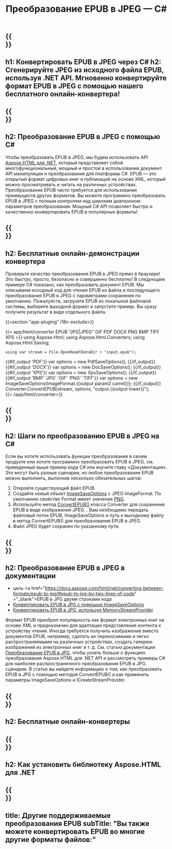 ﻿---
translation: true
template: /templates/_template-conversion-child.md
title: Преобразование EPUB в JPEG — C#
description: Пример кода C# для преобразования EPUB в JPEG. Легко используйте API преобразователя в ASP.NET или любом приложении .NET. Попробуйте онлайн-конвертер EPUB в JPEG бесплатно!
url: /net/conversion/epub-to-jpeg/
family: html
platformtag: net
feature: conversion
informat: EPUB
outformat: JPEG
otherformats: PDF DOCX XPS BMP GIF PNG TIFF
---

{{<section banner>}}
---
h1: Конвертировать EPUB в JPEG через C#
h2: Сгенерируйте JPEG из исходного файла EPUB, используя .NET API. Мгновенно конвертируйте формат EPUB в JPEG с помощью нашего бесплатного онлайн-конвертера!
---

{{<section overview>}}
---
h2: Преобразование EPUB в JPEG с помощью C#
---

Чтобы преобразовать EPUB в JPEG, мы будем использовать API [Aspose.HTML для .NET](https://products.aspose.com/html/net/), который представляет собой многофункциональный, мощный и простой в использовании документ. API манипуляции и преобразования для платформы C#. EPUB — это открытый формат цифровых книг и публикаций на основе XML, который можно просматривать и читать на различных устройствах. Преобразование EPUB часто требуется для использования преимуществ других форматов. Вы можете программно преобразовать EPUB в JPEG с полным контролем над широким диапазоном параметров преобразования. Мощный C# API позволяет быстро и качественно конвертировать EPUB в популярные форматы!

{{<section demos>}}
---
h2: Бесплатные онлайн-демонстрации конвертера
---

Проверьте качество преобразования EPUB в JPEG прямо в браузере! Это быстро, просто, безопасно и совершенно бесплатно! В следующем примере C# показано, как преобразовать документ EPUB. Мы описываем исходный код для чтения EPUB из файла и последующего преобразования EPUB в JPEG с параметрами сохранения по умолчанию. Пожалуйста, загрузите EPUB из локальной файловой системы, выберите выходной формат и запустите пример. Вы сразу получите результат в виде отдельного файла.

{{<section "app-pluging" i18n-exclude>}}

{{< app/html/converter EPUB "JPG|JPEG" GIF PDF DOCX PNG BMP TIFF XPS >}}
using Aspose.Html;
using Aspose.Html.Converters;
using Aspose.Html.Saving;

    using var stream = File.OpenRead(DataDir + "input.epub");
{{#if_output 'PDF'}}
    var options = new PdfSaveOptions();
{{/if_output}}
{{#if_output 'DOCX'}}
    var options = new DocSaveOptions();
{{/if_output}}
{{#if_output 'XPS'}}
    var options = new XpsSaveOptions();
{{/if_output}}
{{#if_output 'BMP' 'JPG' 'GIF' 'PNG' 'TIFF'}}
    var options = new ImageSaveOptions(ImageFormat.{{output param2 camel}});
{{/if_output}}
    Converter.ConvertEPUB(stream, options, "output.{{output lower}}");   
{{< /app/html/converter>}}


{{<section steps>}}
---
h2: Шаги по преобразованию EPUB в JPEG на C#
---

Если вы хотите использовать функции преобразования в своем продукте или хотите программно преобразовать EPUB в JPEG, см. приведенный выше пример кода C# или изучите главу «Документация». Это могут быть разные сценарии, но любое преобразование EPUB можно выполнить, выполнив несколько обязательных шагов:
1. Откройте существующий файл EPUB.
1. Создайте новый объект [ImageSaveOptions](https://apireference.aspose.com/html/net/aspose.html.saving/imagesaveoptions) с JPEG ImageFormat. По умолчанию свойство Format имеет значение [PNG](https://apireference.aspose.com/html/net/aspose.html.rendering.image/imageformat).
1. Используйте метод [ConvertEPUB()](https://apireference.aspose.com/html/net/aspose.html.converters.converter/convertepub/methods/27) класса Converter для сохранения EPUB в виде изображения JPEG. . Вам необходимо передать файловый поток EPUB, ImageSaveOptions и путь к выходному файлу в метод ConvertEPUB() для преобразования EPUB в JPEG.
1. Файл JPEG будет сохранен по указанному пути.




{{<section documentation>}}
---
h2: Преобразование EPUB в JPEG в документации
---

  - цель <a href="https://docs.aspose.com/html/net/converting-between-formats/epub-to-jpg/#epub-to-jpg-by-two-lines-of-code" ="_blank">EPUB в JPG двумя строками кода</a>
  - <a href="https://docs.aspose.com/html/net/converting-between-formats/epub-to-jpg/#convert-epub-to-jpg-using-imagesaveoptions" target="_blank" >Конвертировать EPUB в JPG с помощью ImageSaveOptions</a>
  - <a href="https://docs.aspose.com/html/net/converting-between-formats/epub-to-jpg/#output-stream-providers" target="_blank">Конвертировать EPUB в JPG, используя MemoryStreamProvider</a>

Формат EPUB приобрел популярность как формат электронных книг на основе XML и предназначен для адаптации представления контента к устройству чтения. Иногда требуется получить изображение вместо документов EPUB, например, сделать их переносимыми и легко распространяемыми на различных устройствах, создать галерею изображений из электронных книг и т. д. См. статью документации [Преобразование EPUB в JPG](https://docs.aspose.com/html/net/converting-between-formats/epub-to-jpg/), чтобы узнать больше о функциях преобразования Aspose.HTML для .NET API и рассмотреть примеры C# для наиболее распространенного преобразования EPUB в JPG. сценарии. В статье вы найдете информацию о том, как преобразовать EPUB в JPG с помощью методов ConvertEPUB() и как применить параметры ImageSaveOptions и ICreateStreamProvider.

{{<section online-converters>}}
---
h2: Бесплатные онлайн-конвертеры
---

{{<section get-started>}}
---
h2: Как установить библиотеку Aspose.HTML для .NET
---

{{<section other-conversions>}}
---
title: Другие поддерживаемые преобразования EPUB
subTitle: "Вы также можете конвертировать EPUB во многие другие форматы файлов:"
---